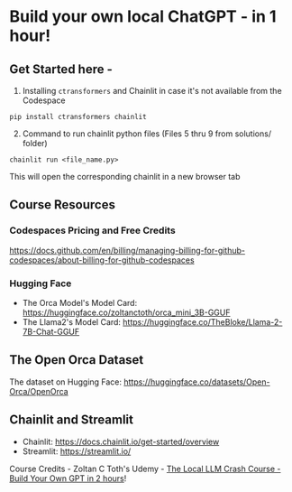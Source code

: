 # Build your own local ChatGPT - in 1 hour!

## Get Started here - 
1. Installing `ctransformers` and Chainlit in case it's not available from the Codespace
```
pip install ctransformers chainlit
```
2. Command to run chainlit python files (Files 5 thru 9 from solutions/ folder)
```
chainlit run <file_name.py>
```
This will open the corresponding chainlit in a new browser tab



## Course Resources

### Codespaces Pricing and Free Credits
https://docs.github.com/en/billing/managing-billing-for-github-codespaces/about-billing-for-github-codespaces

### Hugging Face
* The Orca Model's Model Card: https://huggingface.co/zoltanctoth/orca_mini_3B-GGUF
* The Llama2's Model Card: https://huggingface.co/TheBloke/Llama-2-7B-Chat-GGUF


## The Open Orca Dataset
The dataset on Hugging Face: https://huggingface.co/datasets/Open-Orca/OpenOrca

## Chainlit and Streamlit
 * Chainlit: https://docs.chainlit.io/get-started/overview
 * Streamlit: https://streamlit.io/

Course Credits - 
Zoltan C Toth's Udemy  -  [The Local LLM Crash Course - Build Your Own GPT in 2 hours](https://www.udemy.com/course/the-local-llm-crash-course-build-a-hugging-face-ai-chatbot/?referralCode=EAD6017AA0001257DD9A)! 
